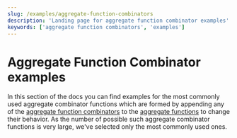 ```yaml
---
slug: /examples/aggregate-function-combinators
description: 'Landing page for aggregate function combinator examples'
keywords: ['aggregate function combinators', 'examples']
---
```


# Aggregate Function Combinator examples 

In this section of the docs you can find examples for the most commonly used
aggregate combinator functions which are formed by appending any of the
[aggregate function combinators](/sql-reference/aggregate-functions/combinators)
to the [aggregate functions](/sql-reference/aggregate-functions/reference) to
change their behavior. As the number of possible such aggregate combinator 
functions is very large, we've selected only the most commonly used ones.




